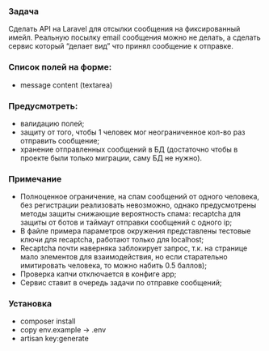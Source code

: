 ### Задача
Cделать API на Laravel для отсылки сообщения на фиксированный имейл. Реальную посылку email сообщения можно не делать, а сделать сервис который “делает вид” что принял сообщение к отправке.

### Список полей на форме:
* message content (textarea)

### Предусмотреть:
* валидацию полей;
* защиту от того, чтобы 1 человек мог неограниченное кол-во раз отправить сообщение;
* хранение отправленных сообщений в БД (достаточно чтобы в проекте были только миграции, саму БД не нужно).

### Примечание
* Полноценное ограничение, на спам сообщений от одного человека, без регистрации реализовать невозможно, однако предусмотрены методы защиты снижающие вероятность спама: recaptcha для защиты от ботов и таймаут отправки сообщений с одного ip;
* В файле примера параметров окружения представлены тестовые ключи для recaptcha, работают только для localhost;
* Recaptcha почти наверняка заблокирует запрос, т.к. на странице мало элементов для взаимодействия, но если старательно имитировать человека, то можно набить 0.5 баллов);
* Проверка капчи отключается в конфиге app;
* Сервис ставит в очередь задачи по отправке сообщений;

### Установка
* composer install
* copy env.example -> .env
* artisan key:generate
